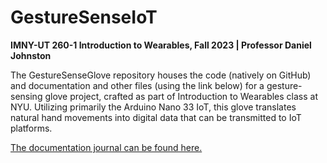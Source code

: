 # GestureSenseIoT
**IMNY-UT 260-1 Introduction to Wearables, Fall 2023 | Professor Daniel Johnston**

The GestureSenseGlove repository houses the code (natively on GitHub) and documentation and other files (using the link below) for a gesture-sensing glove project, crafted as part of Introduction to Wearables class at NYU. Utilizing primarily the Arduino Nano 33 IoT, this glove translates natural hand movements into digital data that can be transmitted to IoT platforms.

[The documentation journal can be found here.](https://pranavsrivatsavai.notion.site/Documentation-Journal-21a4aa76628a4848b708b4428a6ed4af?pvs=4)
